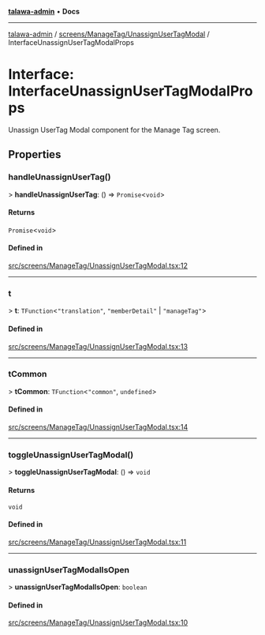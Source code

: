[**talawa-admin**](../../../../README.md) • **Docs**

***

[talawa-admin](../../../../modules.md) / [screens/ManageTag/UnassignUserTagModal](../README.md) / InterfaceUnassignUserTagModalProps

# Interface: InterfaceUnassignUserTagModalProps

Unassign UserTag Modal component for the Manage Tag screen.

## Properties

### handleUnassignUserTag()

\> **handleUnassignUserTag**: () =\> `Promise`\<`void`\>

#### Returns

`Promise`\<`void`\>

#### Defined in

[src/screens/ManageTag/UnassignUserTagModal.tsx:12](https://github.com/PalisadoesFoundation/talawa-admin/blob/7a991b3aa824070bd53d6367f1ce7f072321af88/src/screens/ManageTag/UnassignUserTagModal.tsx#L12)

***

### t

\> **t**: `TFunction`\<`"translation"`, `"memberDetail"` \| `"manageTag"`\>

#### Defined in

[src/screens/ManageTag/UnassignUserTagModal.tsx:13](https://github.com/PalisadoesFoundation/talawa-admin/blob/7a991b3aa824070bd53d6367f1ce7f072321af88/src/screens/ManageTag/UnassignUserTagModal.tsx#L13)

***

### tCommon

\> **tCommon**: `TFunction`\<`"common"`, `undefined`\>

#### Defined in

[src/screens/ManageTag/UnassignUserTagModal.tsx:14](https://github.com/PalisadoesFoundation/talawa-admin/blob/7a991b3aa824070bd53d6367f1ce7f072321af88/src/screens/ManageTag/UnassignUserTagModal.tsx#L14)

***

### toggleUnassignUserTagModal()

\> **toggleUnassignUserTagModal**: () =\> `void`

#### Returns

`void`

#### Defined in

[src/screens/ManageTag/UnassignUserTagModal.tsx:11](https://github.com/PalisadoesFoundation/talawa-admin/blob/7a991b3aa824070bd53d6367f1ce7f072321af88/src/screens/ManageTag/UnassignUserTagModal.tsx#L11)

***

### unassignUserTagModalIsOpen

\> **unassignUserTagModalIsOpen**: `boolean`

#### Defined in

[src/screens/ManageTag/UnassignUserTagModal.tsx:10](https://github.com/PalisadoesFoundation/talawa-admin/blob/7a991b3aa824070bd53d6367f1ce7f072321af88/src/screens/ManageTag/UnassignUserTagModal.tsx#L10)
